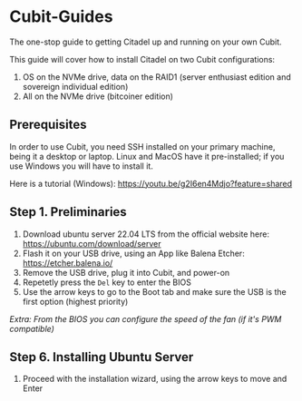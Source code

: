 # Cubit-Guides
The one-stop guide to getting Citadel up and running on your own Cubit.

This guide will cover how to install Citadel on two Cubit configurations:
1. OS on the NVMe drive, data on the RAID1 (server enthusiast edition and sovereign individual edition)
2. All on the NVMe drive (bitcoiner edition)

## Prerequisites

In order to use Cubit, you need SSH installed on your primary machine, being it a desktop or laptop. Linux and MacOS have it pre-installed; if you use Windows you will have to install it.

Here is a tutorial (Windows): https://youtu.be/g2I6en4Mdjo?feature=shared

## Step 1. Preliminaries

1.  Download ubuntu server 22.04 LTS from the official website here: https://ubuntu.com/download/server
2.  Flash it on your USB drive, using an App like Balena Etcher: https://etcher.balena.io/
3.  Remove the USB drive, plug it into Cubit, and power-on
4.  Repetetly press the `Del` key to enter the BIOS
5.  Use the arrow keys to go to the Boot tab and make sure the USB is the first option (highest priority)

_Extra: From the BIOS you can configure the speed of the fan (if it's PWM compatible)_

## Step 6. Installing Ubuntu Server

1. Proceed with the installation wizard, using the arrow keys to move and Enter
